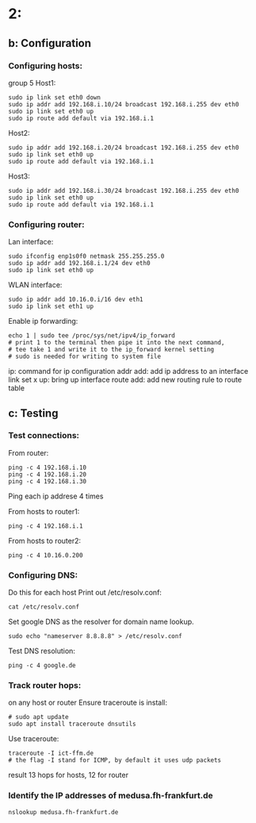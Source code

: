 # 2:
## b: Configuration
### Configuring hosts:
group 5
Host1:
```
sudo ip link set eth0 down
sudo ip addr add 192.168.i.10/24 broadcast 192.168.i.255 dev eth0
sudo ip link set eth0 up
sudo ip route add default via 192.168.i.1
```

Host2:
```
sudo ip addr add 192.168.i.20/24 broadcast 192.168.i.255 dev eth0
sudo ip link set eth0 up
sudo ip route add default via 192.168.i.1
```

Host3:
```
sudo ip addr add 192.168.i.30/24 broadcast 192.168.i.255 dev eth0
sudo ip link set eth0 up
sudo ip route add default via 192.168.i.1
```


### Configuring router:
Lan interface:
```
sudo ifconfig enp1s0f0 netmask 255.255.255.0
sudo ip addr add 192.168.i.1/24 dev eth0
sudo ip link set eth0 up
```
WLAN interface: 
```
sudo ip addr add 10.16.0.i/16 dev eth1
sudo ip link set eth1 up

```
Enable ip forwarding:
```
echo 1 | sudo tee /proc/sys/net/ipv4/ip_forward
# print 1 to the terminal then pipe it into the next command,
# tee take 1 and write it to the ip_forward kernel setting
# sudo is needed for writing to system file
```

ip: command for ip configuration
addr add: add ip address to an interface
link set x up: bring up interface
route add: add new routing rule to route table

## c: Testing
### Test connections:
From router:
```
ping -c 4 192.168.i.10    
ping -c 4 192.168.i.20    
ping -c 4 192.168.i.30    
```
Ping each ip addrese 4 times

From hosts to router1:
```
ping -c 4 192.168.i.1

```

From hosts to router2:

```
ping -c 4 10.16.0.200

```

### Configuring DNS:
Do this for each host
Print out /etc/resolv.conf:

```
cat /etc/resolv.conf
```

Set google DNS as the resolver for domain name lookup.

```
sudo echo "nameserver 8.8.8.8" > /etc/resolv.conf
```

Test DNS resolution:
```
ping -c 4 google.de
```

### Track router hops:
on any host or router
Ensure traceroute is install:
```
# sudo apt update
sudo apt install traceroute dnsutils
```
Use traceroute:
```
traceroute -I ict-ffm.de
# the flag -I stand for ICMP, by default it uses udp packets
```
result 13 hops for hosts, 12 for router
### Identify the IP addresses of medusa.fh-frankfurt.de
```
nslookup medusa.fh-frankfurt.de

```















